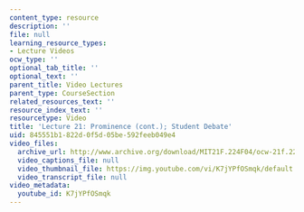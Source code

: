 ```yaml
---
content_type: resource
description: ''
file: null
learning_resource_types:
- Lecture Videos
ocw_type: ''
optional_tab_title: ''
optional_text: ''
parent_title: Video Lectures
parent_type: CourseSection
related_resources_text: ''
resource_index_text: ''
resourcetype: Video
title: 'Lecture 21: Prominence (cont.); Student Debate'
uid: 845551b1-822d-0f5d-05be-592feeb049e4
video_files:
  archive_url: http://www.archive.org/download/MIT21F.224F04/ocw-21f.224-23nov2004-220k.mp4
  video_captions_file: null
  video_thumbnail_file: https://img.youtube.com/vi/K7jYPfOSmqk/default.jpg
  video_transcript_file: null
video_metadata:
  youtube_id: K7jYPfOSmqk
---
```


